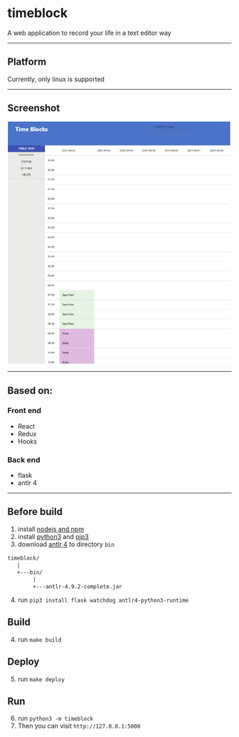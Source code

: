 # timeblock

A web application to record your life in a text editor way

---------------------------------------------------

## Platform

Currently, only linux is supported

---------------------------------------------------

## Screenshot
![img](docs/screenshot.png)

---------------------------------------------------

## Based on:
### Front end
* React
* Redux
* Hooks

### Back end
* flask
* antlr 4

------------------------------------------------------

## Before build

1. install [nodejs and npm](https://nodejs.org/zh-cn/)
2. install [python3](https://www.python.org/) and [pip3](https://pypi.org/)
3. download [antlr 4](https://www.antlr.org/) to directory `bin`
```
timeblock/
   |
   +---bin/
        |
        +---antlr-4.9.2-complete.jar
```
4. run `pip3 install flask watchdog antlr4-python3-runtime`

## Build
4. run `make build`

## Deploy
5. run `make deploy`

## Run
6. run `python3 -m timeblock`
7. Then you can visit `http://127.0.0.1:5000`

